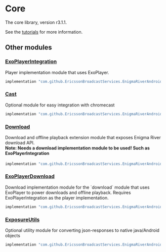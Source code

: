 # Core

The core library, version r3.1.1.

See the [tutorials](tutorials/index.md) for more information.

## Other modules

### [ExoPlayerIntegration](https://github.com/EricssonBroadcastServices/EnigmaRiverAndroidExoPlayerIntegration/tree/r3.1.1)

<p>Player implementation module that uses ExoPlayer.</p>

```gradle
implementation "com.github.EricssonBroadcastServices.EnigmaRiverAndroid:exoplayerintegration:r3.1.1"
```

### [Cast](https://github.com/EricssonBroadcastServices/EnigmaRiverAndroidCast/tree/r3.1.1)

<p>Optional module for easy integration with chromecast</p>

```gradle
implementation "com.github.EricssonBroadcastServices.EnigmaRiverAndroid:cast:r3.1.1"
```

### [Download](https://github.com/EricssonBroadcastServices/EnigmaRiverAndroidDownload/tree/r3.1.1)

<p>Download and offline playback extension module that exposes Enigma River download API.</p>
<h4 style="margin-top: -1em">Note: Needs a download implementation module to be used! Such as ExoPlayerIntegration</h4>

```gradle
implementation "com.github.EricssonBroadcastServices.EnigmaRiverAndroid:download:r3.1.1"
```

### [ExoPlayerDownload](https://github.com/EricssonBroadcastServices/EnigmaRiverAndroidExoPlayerDownload/tree/r3.1.1)

<p>Download implementation module for the `download` module that uses ExoPlayer to power downloads and offline playback. Requires ExoPlayerIntegration as the player implementation.</p>

```gradle
implementation "com.github.EricssonBroadcastServices.EnigmaRiverAndroid:exoPlayerDownload:r3.1.1"
```

### [ExposureUtils](https://github.com/EricssonBroadcastServices/EnigmaRiverAndroidExposureUtils/tree/r3.1.1)

<p>Optional utility module for converting json-responses to native java/Android objects</p>

```gradle
implementation "com.github.EricssonBroadcastServices.EnigmaRiverAndroid:exposureUtils:r3.1.1"
```